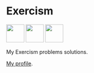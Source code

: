 # Exercism

<img src="https://cdn.rawgit.com/stepankuzmin/exercism/master/clojure-icon.png" width="48">
<img src="https://cdn.rawgit.com/stepankuzmin/exercism/master/elm-icon.png" width="48">
<img src="https://cdn.rawgit.com/stepankuzmin/exercism/master/erlang-icon.svg" width="48">

My Exercism problems solutions.

[My profile](http://exercism.io/stepankuzmin).
